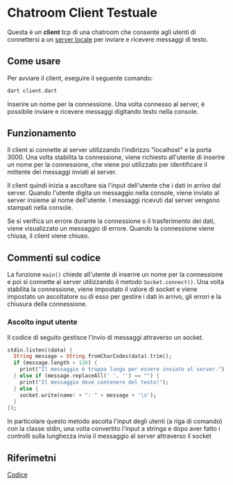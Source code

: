 # Chatroom Client Testuale

Questa è un **client** tcp di una chatroom che consente agli utenti di connettersi a un [server locale](https://github.com/Sebastiano0/TPSIT/tree/main/chatroom/server) per inviare e ricevere messaggi di testo.


## Come usare

Per avviare il client, eseguire il seguente comando:


```bash
dart client.dart

```
Inserire un nome per la connessione. Una volta connesso al server, è possibile inviare e ricevere messaggi digitando testo nella console.

## Funzionamento

Il client si connette al server utilizzando l'indirizzo "localhost" e la porta 3000. Una volta stabilita la connessione, viene richiesto all'utente di inserire un nome per la connessione, che viene poi utilizzato per identificare il mittente dei messaggi inviati al server.

Il client quindi inizia a ascoltare sia l'input dell'utente che i dati in arrivo dal server. Quando l'utente digita un messaggio nella console, viene inviato al server insieme al nome dell'utente. I messaggi ricevuti dal server vengono stampati nella console.

Se si verifica un errore durante la connessione o il trasferimento dei dati, viene visualizzato un messaggio di errore. Quando la connessione viene chiusa, il client viene chiuso.
## Commenti sul codice
La funzione `main()` chiede all'utente di inserire un nome per la connessione e poi si connette al server utilizzando il metodo `Socket.connect()`. Una volta stabilita la connessione, viene impostato il valore di socket e viene impostato un ascoltatore su di esso per gestire i dati in arrivo, gli errori e la chiusura della connessione.

### Ascolto input utente

Il codice di seguito gestisce l'invio di messaggi attraverso un socket.
```dart
stdin.listen((data) {
  String message = String.fromCharCodes(data).trim();
  if (message.length > 126) {
    print("Il messaggio è troppo lungo per essere inviato al server.");
  } else if (message.replaceAll(' ', '') == "") {
    print("Il messaggio deve contenere del testo!");
  } else {
    socket.write(name! + ": " + message + '\n');
  }
});
```

In particolare questo metodo ascolta l'input degli utenti (a riga di comando) con la classe stdin, una volta convertito l'input a stringa e dopo aver fatto i controlli sulla lunghezza invia il messaggio al server attraverso il socket 

## Riferimetni
[Codice](https://gitlab.com/divino.marchese/zuccante_src/-/blob/master/dart/netowrking_io/es006_chatroom_client.dart)
